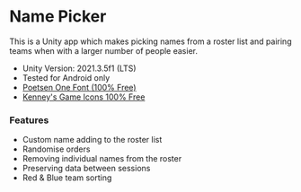 # Name Picker
This is a Unity app which makes picking names from a roster list and pairing teams when with a larger number of people easier.

- Unity Version: 2021.3.5f1 (LTS)
- Tested for Android only
- [Poetsen One Font (100% Free)](https://www.dafont.com/poetsen-one.font?l[]=10&l[]=1)
- [Kenney's Game Icons 100% Free](https://kenney.nl/assets/game-icons)

### Features
- Custom name adding to the roster list
- Randomise orders
- Removing individual names from the roster
- Preserving data between sessions
- Red & Blue team sorting